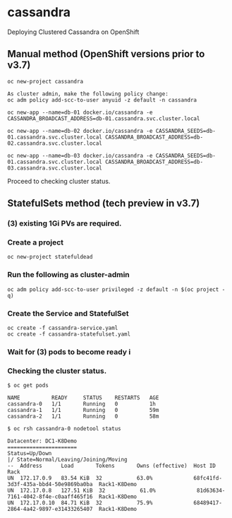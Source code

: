 # cassandra
Deploying Clustered Cassandra on OpenShift

## Manual method (OpenShift versions prior to v3.7)
```
oc new-project cassandra

As cluster admin, make the following policy change:
oc adm policy add-scc-to-user anyuid -z default -n cassandra

oc new-app --name=db-01 docker.io/cassandra -e CASSANDRA_BROADCAST_ADDRESS=db-01.cassandra.svc.cluster.local

oc new-app --name=db-02 docker.io/cassandra -e CASSANDRA_SEEDS=db-01.cassandra.svc.cluster.local CASSANDRA_BROADCAST_ADDRESS=db-02.cassandra.svc.cluster.local

oc new-app --name=db-03 docker.io/cassandra -e CASSANDRA_SEEDS=db-01.cassandra.svc.cluster.local CASSANDRA_BROADCAST_ADDRESS=db-03.cassandra.svc.cluster.local
```
Proceed to checking cluster status.

## StatefulSets method (tech preview in v3.7)

### (3) existing 1Gi PVs are required.

### Create a project
```
oc new-project statefuldead
```

### Run the following as cluster-admin
```
oc adm policy add-scc-to-user privileged -z default -n $(oc project -q)
```

### Create the Service and StatefulSet

```
oc create -f cassandra-service.yaml
oc create -f cassandra-statefulset.yaml
```

### Wait for (3) pods to become ready i

### Checking the cluster status.

```
$ oc get pods

NAME          READY     STATUS    RESTARTS   AGE
cassandra-0   1/1       Running   0          1h
cassandra-1   1/1       Running   0          59m
cassandra-2   1/1       Running   0          58m

$ oc rsh cassandra-0 nodetool status

Datacenter: DC1-K8Demo
======================
Status=Up/Down
|/ State=Normal/Leaving/Joining/Moving
--  Address      Load       Tokens       Owns (effective)  Host ID                               Rack
UN  172.17.0.9   83.54 KiB  32           63.0%             68fc41fd-3d3f-435a-bbd4-50e9869ba0ba  Rack1-K8Demo
UN  172.17.0.8   127.51 KiB  32           61.0%             81d63634-7161-4042-8f4e-c0aaff465f16  Rack1-K8Demo
UN  172.17.0.10  84.71 KiB  32           75.9%             68489417-2864-4a42-9897-e31433265407  Rack1-K8Demo
```

